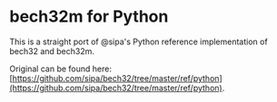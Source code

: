 # bech32m for Python

This is a straight port of @sipa's Python reference implementation of bech32 and bech32m.

Original can be found here: [https://github.com/sipa/bech32/tree/master/ref/python](https://github.com/sipa/bech32/tree/master/ref/python).
